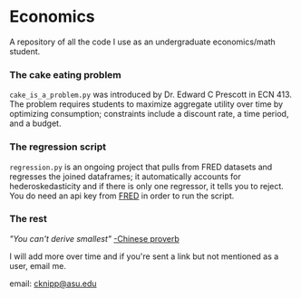 # Economics

A repository of all the code I use as an undergraduate economics/math student.

### The cake eating problem

`cake_is_a_problem.py` was introduced by Dr. Edward C Prescott in ECN 413. The problem requires
students to maximize aggregate utility over time by optimizing consumption; constraints include a
discount rate, a time period, and a budget.

### The regression script

`regression.py` is an ongoing project that pulls from FRED datasets and regresses the joined
dataframes; it automatically accounts for hederoskedasticity and if there is only one regressor, it
tells you to reject. You do need an api key from [FRED](https://research.stlouisfed.org/docs/api/api_key.html)
in order to run the script.

### The rest

*"You can't derive smallest"* [-Chinese proverb](https://wpcarey.asu.edu/people/profile/1636136)

I will add more over time and if you're sent a link but not mentioned as a user, email me.

email: cknipp@asu.edu
